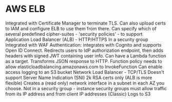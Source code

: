 # AWS ELB

Integrated with Certificate Manager to terminate TLS. Can also upload certs to IAM and configure ELB to use them from there.
Can specify which of several predefined cipher-suites - 'security policies' - to support
Application Load Balancer (ALB) - HTTP/HTTPS
In a security group
Integrated with WAF
Authentication: integrates with Cognito and supports Open ID Connect. Redirects users to IdP authorization endpoint, then adds headers with signed JWT containing user info.
Can have a Lambda function as a target. Transforms JSON response to HTTP. Function policy needs to allow elasticloadbalancing.amazonaws.com to InvokeFunction
Can enable access logging to an S3 bucket
Network Load Balancer - TCP/TLS
Doesn't support Server Name Indication (SNI)
2k RSA certs only (ALB is more flexible)
Creates a (read only) network interface in a subnet in each AZ you choose. Not in a security group - instance security groups must allow traffic from its IP address and from client IP addresses
(Classic)
Logs to S3
